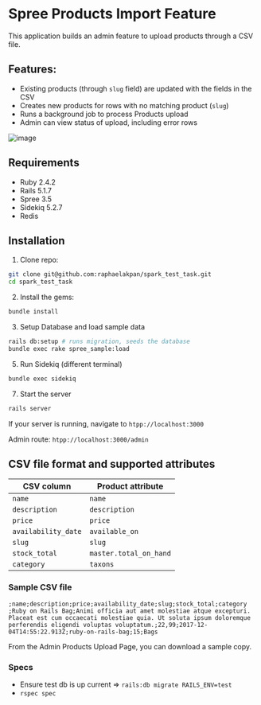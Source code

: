 Spree Products Import Feature
===================
This application builds an admin feature to upload products through a  CSV file.

## Features:
* Existing products (through `slug` field) are updated with the fields in the CSV
* Creates new products for rows with no matching product (`slug`)
* Runs a background job to process Products upload
* Admin can view status of upload, including error rows

![image](https://user-images.githubusercontent.com/23452546/60006936-44b5ac00-9669-11e9-9ec6-f9f38f8b35d5.png)

## Requirements
* Ruby 2.4.2
* Rails 5.1.7
* Spree 3.5
* Sidekiq 5.2.7
* Redis

## Installation

1. Clone repo:
  ```bash
  git clone git@github.com:raphaelakpan/spark_test_task.git
  cd spark_test_task
  ```

2. Install the gems:
  ```bash
  bundle install
  ```

3. Setup Database and load sample data
  ```bash
  rails db:setup # runs migration, seeds the database
  bundle exec rake spree_sample:load
  ```

5. Run Sidekiq (different terminal)
  ```bash
  bundle exec sidekiq
  ```

7. Start the server
  ```bash
  rails server
  ```

 If your server is running, navigate to `htpp://localhost:3000`

Admin route:  `htpp://localhost:3000/admin`

## CSV file format and supported attributes

| CSV column          | Product attribute      |
| ------------------- | ---------------------- |
| `name`              | `name`                 |
| `description`       | `description`          |
| `price`             | `price`                |
| `availability_date` | `available_on`         |
| `slug`              | `slug`                 |
| `stock_total`       | `master.total_on_hand` |
| `category`          | `taxons`               |

### Sample CSV file

```
;name;description;price;availability_date;slug;stock_total;category
;Ruby on Rails Bag;Animi officia aut amet molestiae atque excepturi. Placeat est cum occaecati molestiae quia. Ut soluta ipsum doloremque perferendis eligendi voluptas voluptatum.;22,99;2017-12-04T14:55:22.913Z;ruby-on-rails-bag;15;Bags
```

From the Admin Products Upload Page, you can download a sample copy.

### Specs
- Ensure test db is up current => `rails:db migrate RAILS_ENV=test`
- `rspec spec`
